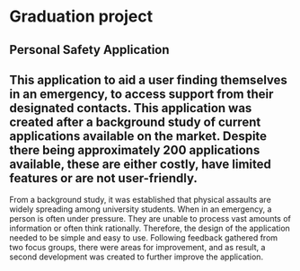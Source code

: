 # Graduation project


## Personal Safety Application



## This application to aid a user finding themselves in an emergency, to access support from their designated contacts. This application was created after a background study of current applications available on the market. Despite there being approximately 200 applications available, these are either costly, have limited features or are not user-friendly.
From a background study, it was established that physical assaults are widely spreading among university students. When in an emergency, a person is often under pressure. They are unable to process vast amounts of information or often think rationally. Therefore, the design of the application needed to be simple and easy to use. Following feedback gathered from two focus groups, there were areas for improvement, and as result, a second development was created to further improve the application.
